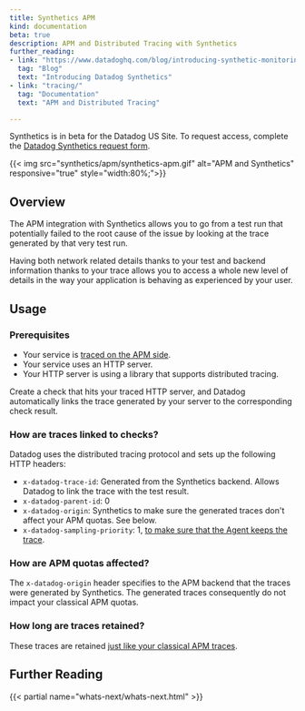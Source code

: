 ```yaml
---
title: Synthetics APM
kind: documentation
beta: true
description: APM and Distributed Tracing with Synthetics
further_reading:
- link: "https://www.datadoghq.com/blog/introducing-synthetic-monitoring/"
  tag: "Blog"
  text: "Introducing Datadog Synthetics"
- link: "tracing/"
  tag: "Documentation"
  text: "APM and Distributed Tracing"

---
```


<div class="alert alert-warning">Synthetics is in beta for the Datadog US Site. To request access, complete the <a href="https://app.datadoghq.com/synthetics/beta">Datadog Synthetics request form</a>.</div>

{{< img src="synthetics/apm/synthetics-apm.gif" alt="APM and Synthetics" responsive="true" style="width:80%;">}}

## Overview

The APM integration with Synthetics allows you to go from a test run that potentially failed to the root cause of the issue by looking at the trace generated by that very test run.

Having both network related details thanks to your test and backend information thanks to your trace allows you to access a whole new level of details in the way your application is behaving as experienced by your user.

## Usage

### Prerequisites

* Your service is [traced on the APM side][1].
* Your service uses an HTTP server.
* Your HTTP server is using a library that supports distributed tracing.

Create a check that hits your traced HTTP server, and Datadog automatically links the trace generated by your server to the corresponding check result.

### How are traces linked to checks?

Datadog uses the distributed tracing protocol and sets up the following HTTP headers:

* `x-datadog-trace-id`: Generated from the Synthetics backend. Allows Datadog to link the trace with the test result.
* `x-datadog-parent-id`: 0
* `x-datadog-origin`: Synthetics to make sure the generated traces don't affect your APM quotas. See below.
* `x-datadog-sampling-priority`: 1, [to make sure that the Agent keeps the trace][2].

### How are APM quotas affected?

The `x-datadog-origin` header specifies to the APM backend that the traces were generated by Synthetics. The generated traces consequently do not impact your classical APM quotas.

### How long are traces retained?

These traces are retained [just like your classical APM traces][3].

## Further Reading

{{< partial name="whats-next/whats-next.html" >}}

[1]: /tracing
[2]: https://docs.datadoghq.com/tracing/getting_further/trace_sampling_and_storage/#how-it-works
[3]: https://docs.datadoghq.com/tracing/getting_further/trace_sampling_and_storage/#trace-storage
